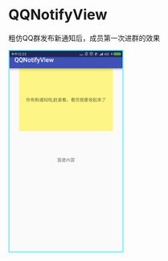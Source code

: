 # QQNotifyView
粗仿QQ群发布新通知后，成员第一次进群的效果
<div>
<img src='https://raw.githubusercontent.com/MrUncleYzw/QQNotifyView/master/Screenshot_demo.notify.qq.png'
height="400" style='border :#67F2F7 solid 2px'/>
</div>
